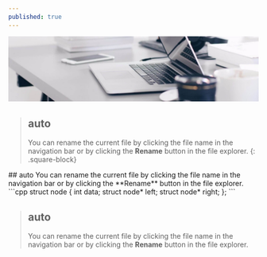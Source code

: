 ```yaml
---
published: true
---
```

[![Benjamin Bannekat ](https://raw.githubusercontent.com/hamid-abbaszadeh/hamid-abbaszadeh.github.io/master/images/post1.jpg)](https://hamid-abbaszadeh.github.io/Trees-Algorithm/)

>## auto
>You can rename the current file by clicking the file name in the navigation bar or by clicking the **Rename** button in the file explorer.
{: .square-block}

<div class =square-block-orange>
## auto
You can rename the current file by clicking the file name in the navigation bar or by clicking the **Rename** button in the file explorer.
```cpp
struct node
{
	int data;
	struct node* left;
	struct node* right;
};
```
  </div>

>## auto
>You can rename the current file by clicking the file name in the navigation bar or by clicking the **Rename** button in the file explorer.
